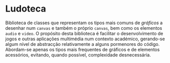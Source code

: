 Ludoteca
========

Biblioteca de classes que representam os tipos mais comuns de <em>gráficos</em> a desenhar num <code>canvas</code> e também o próprio <code>canvas</code>, bem como os elementos <code>audio</code> e <code>video</code>. O propósito desta biblioteca é facilitar o desenvolvimento de jogos e outras aplicações multimédia num contexto académico, gerando-se algum nível de abstracção relativamente a alguns pormenores do código. Abordam-se apenas os tipos mais frequentes de gráficos e de elementos acessórios, evitando, quando possível, complexidade desnecessária.
